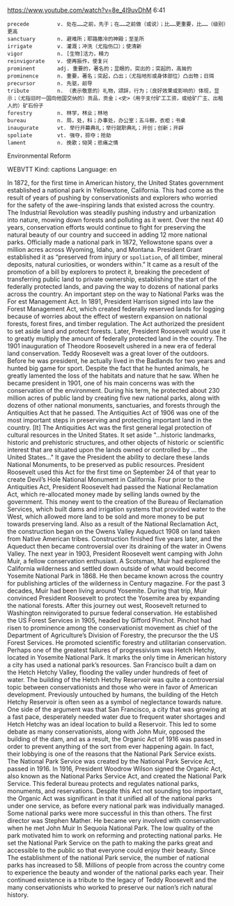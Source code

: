 https://www.youtube.com/watch?v=8e_4I9uvDhM 
6:41

```
precede         v. 处在……之前，先于；在……之前做（或说）；比……更重要，比……（级别）更高
sanctuary       n. 避难所；耶路撒冷的神殿；至圣所
irrigate        v. 灌溉；冲洗（尤指伤口）；使清新
vigor           n. [生物]活力，精力
reinvigorate    v. 使再振作，使复兴
prominent       adj. 重要的，著名的；显眼的，突出的；突起的，高耸的
prominence      n. 重要，著名；突起，凸出；（尤指地形或身体部位）凸出物；日珥
precursor       n. 先驱，前导
tribute         n. （表示敬意的）礼物，颂辞，行为；（良好效果或影响的）体现，显示；（尤指旧时一国向他国交纳的）贡品，贡金；<史>（用于支付矿工工资，或给矿厂主、出租人的）矿石份子
forestry        n. 林学，林业；林地
bureau          n. 局，处，科；办事处，办公室；五斗橱，衣柜；书桌
inaugurate      vt. 举行开幕典礼；举行就职典礼；开创；创新；开辟
spoliate        vt. 强夺，掠夺；抢劫
lament          n. 挽歌；恸哭；悲痛之情          
```

Environmental Reform 

WEBVTT Kind: captions Language: en 

In 1872, for the first time in American history, the United States government established a national park in Yellowstone, California. This had come as the result of years of pushing by conservationists and explorers who worried for the safety of the awe-inspiring lands that existed across the country. The Industrial Revolution was steadily pushing industry and urbanization into nature, mowing down forests and polluting as it went. Over the next 40 years, conservation efforts would continue to fight for preserving the natural beauty of our country and succeed in adding 12 more national parks. Officially made a national park in 1872, Yellowstone spans over a million acres across Wyoming, Idaho, and Montana. President Grant established it as “preserved from injury or `spoliation`, of all timber, mineral deposits, natural curiosities, or wonders within.” It came as a result of the promotion of a bill by explorers to protect it, breaking the precedent of transferring public land to private ownership, establishing the start of the federally protected lands, and paving the way to dozens of national parks across the country. An important step on the way to National Parks was the For est Management Act. In 1891, President Harrison signed into law the Forest Management Act, which created federally reserved lands for logging because of worries about the effect of western expansion on national forests, forest fires, and timber regulation. The Act authorized the president to set aside land and protect forests. Later, President Roosevelt would use it to greatly multiply the amount of federally protected land in the country. The 1901 inauguration of Theodore Roosevelt ushered in a new era of federal land conservation. Teddy Roosevelt was a great lover of the outdoors. Before he was president, he actually lived in the Badlands for two years and hunted big game for sport. Despite the fact that he hunted animals, he greatly lamented the loss of the habitats and nature that he saw. When he became president in 1901, one of his main concerns was with the conservation of the environment. During his term, he protected about 230 million acres of public land by creating five new national parks, along with dozens of other national monuments, sanctuaries, and forests through the Antiquities Act that he passed. The Antiquities Act of 1906 was one of the most important steps in preserving and protecting important land in the country. [It] The Antiquities Act was the first general legal protection of cultural resources in the United States. It set aside "...historic landmarks, historic and prehistoric structures, and other objects of historic or scientific interest that are situated upon the lands owned or controlled by … the United States..." It gave the President the ability to declare these lands National Monuments, to be preserved as public resources. President Roosevelt used this Act for the first time on September 24 of that year to create Devil’s Hole National Monument in California. Four prior to the Antiquities Act, President Roosevelt had passed the National Reclamation Act, which re-allocated money made by selling lands owned by the government. This money went to the creation of the Bureau of Reclamation Services, which built dams and irrigation systems that provided water to the West, which allowed more land to be sold and more money to be put towards preserving land. Also as a result of the National Reclamation Act, the construction began on the Owens Valley Aqueduct 1908 on land taken from Native American tribes. Construction finished five years later, and the Aqueduct then became controversial over its draining of the water in Owens Valley. The next year in 1903, President Roosevelt went camping with John Muir, a fellow conservation enthusiast. A Scotsman, Muir had explored the California wilderness and settled down outside of what would become Yosemite National Park in 1868. He then became known across the country for publishing articles of the wilderness in Century magazine. For the past 3 decades, Muir had been living around Yosemite. During that trip, Muir convinced President Roosevelt to protect the Yosemite area by expanding the national forests. After this journey out west, Roosevelt returned to Washington reinvigorated to pursue federal conservation. He established the US Forest Services in 1905, headed by Gifford Pinchot. Pinchot had risen to prominence among the conservationist movement as chief of the Department of Agriculture’s Division of Forestry, the precursor the the US Forest Services. He promoted scientific forestry and utilitarian conservation. Perhaps one of the greatest failures of progressivism was Hetch Hetchy, located in Yosemite National Park. It marks the only time in American history a city has used a national park’s resources. San Francisco built a dam on the Hetch Hetchy Valley, flooding the valley under hundreds of feet of water. The building of the Hetch Hetchy Reservoir was quite a controversial topic between conservationists and those who were in favor of American development. Previously untouched by humans, the building of the Hetch Hetchy Reservoir is often seen as a symbol of neglectance towards nature. One side of the argument was that San Francisco, a city that was growing at a fast pace, desperately needed water due to frequent water shortages and Hetch Hetchy was an ideal location to build a Reservoir. This led to some debate as many conservationists, along with John Muir, opposed the building of the dam, and as a result, the Organic Act of 1916 was passed in order to prevent anything of the sort from ever happening again. In fact, their lobbying is one of the reasons that the National Park Service exists. The National Park Service was created by the National Park Service Act, passed in 1916. In 1916, President Woodrow Wilson signed the Organic Act, also known as the National Parks Service Act, and created the National Park Service. This federal bureau protects and regulates national parks, monuments, and reservations. Despite this Act not sounding too important, the Organic Act was significant in that it unified all of the national parks under one service, as before every national park was individually managed. Some national parks were more successful in this than others. The first director was Stephen Mather. He became very involved with conservation when he met John Muir In Sequoia National Park. The low quality of the park motivated him to work on reforming and protecting national parks. He set the National Park Service on the path to making the parks great and accessible to the public so that everyone could enjoy their beauty. Since The establishment of the national Park service, the number of national parks has increased to 58. Millions of people from across the country come to experience the beauty and wonder of the national parks each year. Their continued existence is a tribute to the legacy of Teddy Roosevelt and the many conservationists who worked to preserve our nation’s rich natural history. 